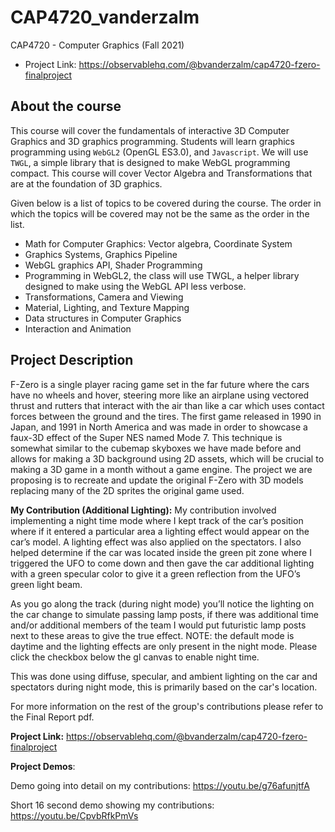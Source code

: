 # CAP4720_vanderzalm

CAP4720 - Computer Graphics (Fall 2021)
* Project Link: https://observablehq.com/@bvanderzalm/cap4720-fzero-finalproject

## About the course
This course will cover the fundamentals of interactive 3D Computer Graphics and 3D graphics programming. Students will learn graphics programming using `WebGL2` (OpenGL ES3.0), and `Javascript`. We will use `TWGL`, a simple library that is designed to make WebGL programming compact. This course will cover Vector Algebra and Transformations that are at the foundation of 3D graphics.


Given below is a list of topics to be covered during the course. The order in which the topics will be covered may not be the same as the order in the list.
* Math for Computer Graphics: Vector algebra, Coordinate System
* Graphics Systems, Graphics Pipeline
* WebGL graphics API, Shader Programming
* Programming in WebGL2, the class will use TWGL, a helper library designed to make using the WebGL API less verbose.
* Transformations, Camera and Viewing
* Material, Lighting, and Texture Mapping
* Data structures in Computer Graphics
* Interaction and Animation

## Project Description
F-Zero is a single player racing game set in the far future where the cars have no wheels and hover, steering more like an airplane using vectored thrust and rutters that interact with the air than like a car which uses contact forces between the ground and the tires. The first game released in 1990 in Japan, and 1991 in North America and was made in order to showcase a faux-3D effect of the Super NES named Mode 7. This technique is somewhat similar to the cubemap skyboxes we have made before and allows for making a 3D background using 2D assets, which will be crucial to making a 3D game in a month without a game engine. The project we are proposing is to recreate and update the original F-Zero with 3D models replacing many of the 2D sprites the original game used.

**My Contribution (Additional Lighting):**
 My contribution involved implementing a night time mode where I kept track of the car’s position where if it entered a particular area a lighting effect would appear on the car’s model. A lighting effect was also applied on the spectators. I also helped determine if the car was located inside the green pit zone where I triggered the UFO to come down and then gave the car additional lighting with a green specular color to give it a green reflection from the UFO’s green light beam. 
 
 As you go along the track (during night mode) you’ll notice the lighting on the car change to simulate passing lamp posts, if there was additional time and/or additional members of the team I would put futuristic lamp posts next to these areas to give the true effect. NOTE: the default mode is daytime and the lighting effects are only present in the night mode. Please click the checkbox below the gl canvas to enable night time.
 
 This was done using diffuse, specular, and ambient lighting on the car and spectators during night mode, this is primarily based on the car's location.
 
 For more information on the rest of the group's contributions please refer to the Final Report pdf.

**Project Link:** https://observablehq.com/@bvanderzalm/cap4720-fzero-finalproject


**Project Demos**:

Demo going into detail on my contributions: https://youtu.be/g76afunjtfA

Short 16 second demo showing my contributions: https://youtu.be/CpvbRfkPmVs

